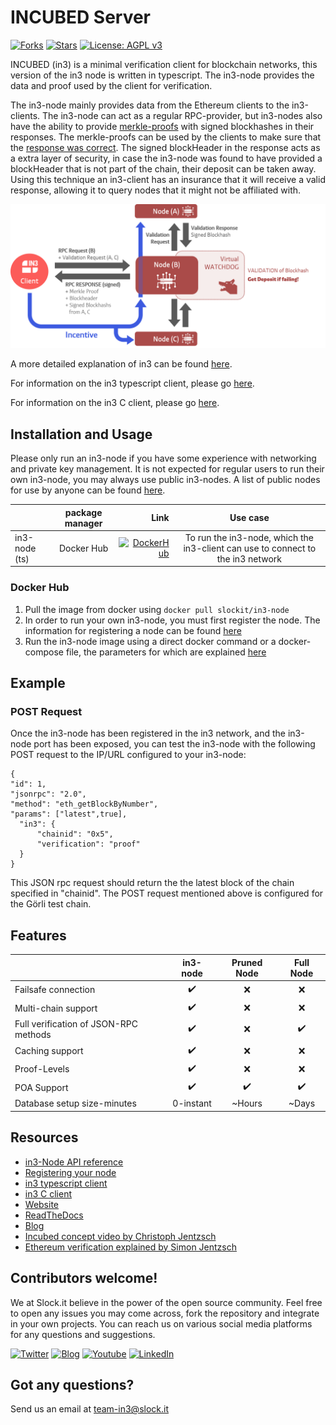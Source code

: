 # INCUBED Server
 [![Forks](https://img.shields.io/github/forks/slockit/in3-server)](https://github.com/slockit/in3-server/network/members)
  [![Stars](https://img.shields.io/github/stars/slockit/in3-server)](https://github.com/slockit/in3-server/stargazers)
  [![License: AGPL v3](https://img.shields.io/badge/License-AGPL%20v3-blue.svg)](https://github.com/slockit/in3-server/blob/master/LICENSE.AGPL)
 
 INCUBED (in3) is a minimal verification client for blockchain networks, this version of the in3 node is written
 in typescript. The in3-node provides the data and proof used by the client for verification.
 
 The in3-node mainly provides data from the Ethereum clients to the in3-clients. The in3-node can act as a regular RPC-provider,
  but in3-nodes also have the ability to provide [merkle-proofs](https://github.com/ethereum/wiki/wiki/JSON-RPC#eth_getproof) 
  with signed blockhashes in their responses. The merkle-proofs can be used by the clients to make sure that the 
  [response was correct](https://in3.readthedocs.io/en/develop/poa.html). The signed blockHeader in the response acts as 
  a extra layer of security, in case the in3-node was found to have provided a blockHeader that is not part of the chain,
  their deposit can be taken away.
  Using this technique an in3-client has an insurance that it will receive a valid response, allowing it to query
  nodes that it might not be affiliated with. 
    
  ![in3_image](in3_image.png)
  
  A more detailed explanation of in3 can be found [here](https://in3.readthedocs.io/en/develop/intro.html).
 
  For information on the in3 typescript client, please go [here](https://github.com/slockit/in3).

 For information on the in3 C client, please go [here](https://github.com/slockit/in3-c).
 
 
 ## Installation and Usage
 
 Please only run an in3-node if you have some experience with networking and private key management. It is not expected
 for regular users to run their own in3-node, you may always use public in3-nodes. A list of public nodes for use by 
 anyone can be found [here](https://in3.readthedocs.io/en/develop/getting_started.html#supported-chains).
 
 
 |         | package manager           | Link  | Use case |
 | ------------- |:-------------:| -----:| :----:|
 | in3-node (ts)      | Docker Hub | [![DockerHub](https://img.shields.io/badge/DockerHub-image-blue)](https://hub.docker.com/r/slockit/in3-node)| To run the in3-node, which the in3-client can use to connect to the in3 network |

 ### Docker Hub
1. Pull the image from docker using ```docker pull slockit/in3-node```
2. In order to run your own in3-node, you must first register the node. The information for registering a node can be found 
[here](https://in3.readthedocs.io/en/develop/getting_started.html#registering-an-incubed-node)
3. Run the in3-node image using a direct docker command or a docker-compose file, the parameters for which are explained 
[here](https://in3.readthedocs.io/en/develop/api-node.html)

 ## Example 
 ### POST Request
  
  Once the in3-node has been registered in the in3 network, and the in3-node port has been exposed, you can test the in3-node
  with the following POST request to the IP/URL configured to your in3-node:
  ```
{
  "id": 1, 
  "jsonrpc": "2.0",
  "method": "eth_getBlockByNumber", 
  "params": ["latest",true], 
	"in3": {
		"chainid": "0x5",
		"verification": "proof"
	}	
}
```
  This JSON rpc request should return the the latest block of the chain specified in "chainid". The POST request mentioned above 
  is configured for the Görli test chain. 
  
  ## Features
 
 |                            | in3-node  | Pruned Node | Full Node | 
 | -------------------------- | :----------------: | :----------------: |  :----------------: |
 | Failsafe connection        |         ✔️         |     ❌     |  ❌️ |
 | Multi-chain support        |         ✔️         |     ❌️    |  ❌ |
 | Full verification of JSON-RPC methods   |         ✔️         |  ❌  |    ✔️  |
 | Caching support            |         ✔️         |    ❌      |  ❌ |
 | Proof-Levels               |         ✔️         |    ❌      |  ❌ |
 | POA Support                |         ✔️         |    ✔️    |  ✔️   |
 | Database setup size-minutes|        0-instant️   |    ~Hours    |  ~Days️ |
 
 ## Resources 
 
 * [in3-Node API reference](https://in3.readthedocs.io/en/develop/api-node.html)
 * [Registering your node](https://in3.readthedocs.io/en/develop/api-node.html#registering-your-own-incubed-node)
 * [in3 typescript client](https://github.com/slockit/in3)
 * [in3 C client](https://github.com/slockit/in3-c)
 * [Website](https://slock.it/incubed/) 
 * [ReadTheDocs](https://in3.readthedocs.io/en/develop/)
 * [Blog](https://blog.slock.it/)
 * [Incubed concept video by Christoph Jentzsch](https://www.youtube.com/watch?v=_vodQubed2A)
 * [Ethereum verification explained by Simon Jentzsch](https://www.youtube.com/watch?v=wlUlypmt6Oo)
 
 ## Contributors welcome!

 We at Slock.it believe in the power of the open source community. Feel free to open any issues you may come across, fork
  the repository and integrate in your own projects. You can reach us on various social media platforms for any questions
  and suggestions.  
 
 [![Twitter](https://img.shields.io/badge/Twitter-Page-blue)](https://twitter.com/slockitproject?s=17)
 [![Blog](https://img.shields.io/badge/Blog-Medium-blue)](https://blog.slock.it/)
 [![Youtube](https://img.shields.io/badge/Youtube-channel-blue)](https://www.youtube.com/channel/UCPOrzp3CZmdb5HJWxSjv4Ig)
 [![LinkedIn](https://img.shields.io/badge/Linkedin-page-blue)](https://www.linkedin.com/company/10327305
 )
 
 ## Got any questions?
 Send us an email at <a href="mailto:team-in3@slock.it">team-in3@slock.it</a>





                                                                                                                                                                                                                                                                                                                                                                                                                                                                 